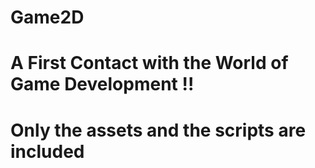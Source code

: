 # Game2D

# A First Contact with the World of Game Development !!

# Only the assets and the scripts are included 
